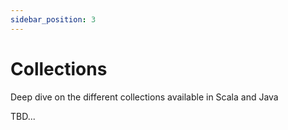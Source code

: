 ```yaml
---
sidebar_position: 3
---
```


# Collections

Deep dive on the different collections available in Scala and Java

TBD...
